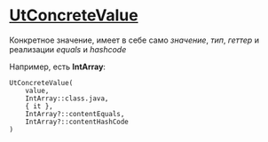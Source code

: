 # [UtConcreteValue](../../../../utbot-framework-api/src/main/kotlin/org/utbot/framework/plugin/api/ValueBasedApi.kt)

Конкретное значение, имеет в себе само _значение_, _тип_, _геттер_ и реализации _equals_ и _hashcode_

Например, есть **IntArray**:

```
UtConcreteValue(
    value, 
    IntArray::class.java,
    { it },
    IntArray?::contentEquals,
    IntArray?::contentHashCode
)
```
